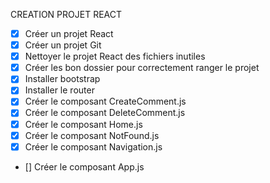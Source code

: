 CREATION PROJET REACT

- [x]  Créer un projet React
- [x]   Créer un projet Git
- [x]  Nettoyer le projet React des fichiers inutiles
- [x] Créer les bon dossier pour correctement ranger le projet
- [x]  Installer bootstrap
- [x]  Installer le router
- [x]  Créer le composant CreateComment.js
- [x]  Créer le composant DeleteComment.js
- [x]  Créer le composant Home.js
- [x]  Créer le composant NotFound.js
- [x]  Créer le composant Navigation.js
- []  Créer le composant App.js
